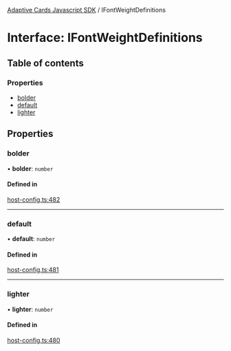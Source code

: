 [Adaptive Cards Javascript SDK](../README.md) / IFontWeightDefinitions

# Interface: IFontWeightDefinitions

## Table of contents

### Properties

- [bolder](IFontWeightDefinitions.md#bolder)
- [default](IFontWeightDefinitions.md#default)
- [lighter](IFontWeightDefinitions.md#lighter)

## Properties

### bolder

• **bolder**: `number`

#### Defined in

[host-config.ts:482](https://github.com/asseco-see/AdaptiveCards/blob/d5d2c7b75/source/nodejs/adaptivecards/src/host-config.ts#L482)

___

### default

• **default**: `number`

#### Defined in

[host-config.ts:481](https://github.com/asseco-see/AdaptiveCards/blob/d5d2c7b75/source/nodejs/adaptivecards/src/host-config.ts#L481)

___

### lighter

• **lighter**: `number`

#### Defined in

[host-config.ts:480](https://github.com/asseco-see/AdaptiveCards/blob/d5d2c7b75/source/nodejs/adaptivecards/src/host-config.ts#L480)
